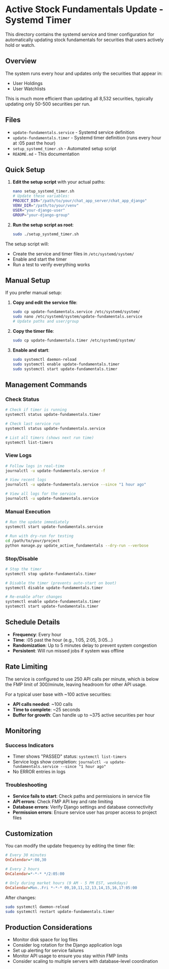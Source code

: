 # Active Stock Fundamentals Update - Systemd Timer

This directory contains the systemd service and timer configuration for automatically updating stock fundamentals for securities that users actively hold or watch.

## Overview

The system runs every hour and updates only the securities that appear in:
- User Holdings
- User Watchlists

This is much more efficient than updating all 8,532 securities, typically updating only 50-500 securities per run.

## Files

- `update-fundamentals.service` - Systemd service definition
- `update-fundamentals.timer` - Systemd timer definition (runs every hour at :05 past the hour)
- `setup_systemd_timer.sh` - Automated setup script
- `README.md` - This documentation

## Quick Setup

1. **Edit the setup script** with your actual paths:
   ```bash
   nano setup_systemd_timer.sh
   # Update these variables:
   PROJECT_DIR="/path/to/your/chat_app_server/chat_app_django"
   VENV_DIR="/path/to/your/venv"
   USER="your-django-user"
   GROUP="your-django-group"
   ```

2. **Run the setup script as root**:
   ```bash
   sudo ./setup_systemd_timer.sh
   ```

The setup script will:
- Create the service and timer files in `/etc/systemd/system/`
- Enable and start the timer
- Run a test to verify everything works

## Manual Setup

If you prefer manual setup:

1. **Copy and edit the service file**:
   ```bash
   sudo cp update-fundamentals.service /etc/systemd/system/
   sudo nano /etc/systemd/system/update-fundamentals.service
   # Update paths and user/group
   ```

2. **Copy the timer file**:
   ```bash
   sudo cp update-fundamentals.timer /etc/systemd/system/
   ```

3. **Enable and start**:
   ```bash
   sudo systemctl daemon-reload
   sudo systemctl enable update-fundamentals.timer
   sudo systemctl start update-fundamentals.timer
   ```

## Management Commands

### Check Status
```bash
# Check if timer is running
systemctl status update-fundamentals.timer

# Check last service run
systemctl status update-fundamentals.service

# List all timers (shows next run time)
systemctl list-timers
```

### View Logs
```bash
# Follow logs in real-time
journalctl -u update-fundamentals.service -f

# View recent logs
journalctl -u update-fundamentals.service --since "1 hour ago"

# View all logs for the service
journalctl -u update-fundamentals.service
```

### Manual Execution
```bash
# Run the update immediately
systemctl start update-fundamentals.service

# Run with dry-run for testing
cd /path/to/your/project
python manage.py update_active_fundamentals --dry-run --verbose
```

### Stop/Disable
```bash
# Stop the timer
systemctl stop update-fundamentals.timer

# Disable the timer (prevents auto-start on boot)
systemctl disable update-fundamentals.timer

# Re-enable after changes
systemctl enable update-fundamentals.timer
systemctl start update-fundamentals.timer
```

## Schedule Details

- **Frequency**: Every hour
- **Time**: :05 past the hour (e.g., 1:05, 2:05, 3:05...)
- **Randomization**: Up to 5 minutes delay to prevent system congestion
- **Persistent**: Will run missed jobs if system was offline

## Rate Limiting

The service is configured to use 250 API calls per minute, which is below the FMP limit of 300/minute, leaving headroom for other API usage.

For a typical user base with ~100 active securities:
- **API calls needed**: ~100 calls
- **Time to complete**: ~25 seconds
- **Buffer for growth**: Can handle up to ~375 active securities per hour

## Monitoring

### Success Indicators
- Timer shows "PASSED" status: `systemctl list-timers`
- Service logs show completion: `journalctl -u update-fundamentals.service --since "1 hour ago"`
- No ERROR entries in logs

### Troubleshooting
- **Service fails to start**: Check paths and permissions in service file
- **API errors**: Check FMP API key and rate limiting
- **Database errors**: Verify Django settings and database connectivity
- **Permission errors**: Ensure service user has proper access to project files

## Customization

You can modify the update frequency by editing the timer file:

```ini
# Every 30 minutes
OnCalendar=*:00,30

# Every 2 hours
OnCalendar=*-*-* */2:05:00

# Only during market hours (9 AM - 5 PM EST, weekdays)
OnCalendar=Mon..Fri *-*-* 09,10,11,12,13,14,15,16,17:05:00
```

After changes:
```bash
sudo systemctl daemon-reload
sudo systemctl restart update-fundamentals.timer
```

## Production Considerations

- Monitor disk space for log files
- Consider log rotation for the Django application logs
- Set up alerting for service failures
- Monitor API usage to ensure you stay within FMP limits
- Consider scaling to multiple servers with database-level coordination